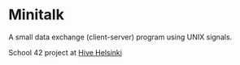 # Minitalk

A small data exchange (client-server) program using UNIX signals.

School 42 project at [Hive Helsinki](https://www.hive.fi/en/)
